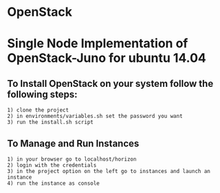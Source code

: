 OpenStack
=========

# Single Node Implementation of OpenStack-Juno for ubuntu 14.04

## To Install OpenStack on your system follow the following steps:

    1) clone the project
    2) in environments/variables.sh set the password you want
    3) run the install.sh script

## To Manage and Run Instances

    1) in your browser go to localhost/horizon
    2) login with the credentials
    3) in the project option on the left go to instances and launch an instance
    4) run the instance as console
